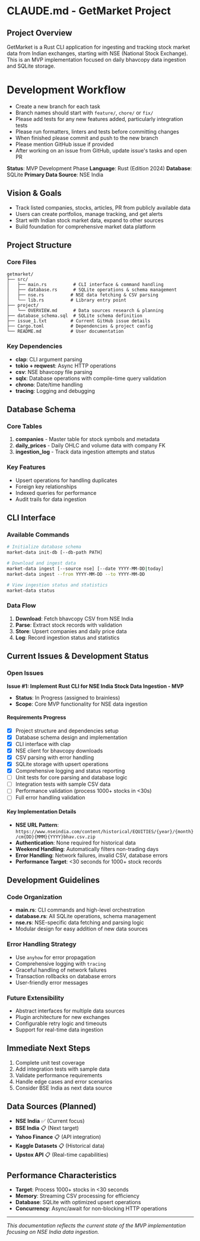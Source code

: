 # CLAUDE.md - GetMarket Project

## Project Overview
GetMarket is a Rust CLI application for ingesting and tracking stock market data from Indian exchanges, starting with NSE (National Stock Exchange). This is an MVP implementation focused on daily bhavcopy data ingestion and SQLite storage.

# Development Workflow
- Create a new branch for each task
- Branch names should start with `feature/`, `chore/` or `fix/`
- Please add tests for any new features added, particularly integration tests
- Please run formatters, linters and tests before committing changes
- When finished please commit and push to the new branch
- Please mention GitHub issue if provided
- After working on an issue from GitHub, update issue's tasks and open PR

**Status**: MVP Development Phase
**Language**: Rust (Edition 2024)
**Database**: SQLite
**Primary Data Source**: NSE India

## Vision & Goals
- Track listed companies, stocks, articles, PR from publicly available data
- Users can create portfolios, manage tracking, and get alerts
- Start with Indian stock market data, expand to other sources
- Build foundation for comprehensive market data platform

## Project Structure

### Core Files
```
getmarket/
├── src/
│   ├── main.rs          # CLI interface & command handling
│   ├── database.rs      # SQLite operations & schema management
│   ├── nse.rs          # NSE data fetching & CSV parsing
│   └── lib.rs          # Library entry point
├── project/
│   └── OVERVIEW.md      # Data sources research & planning
├── database_schema.sql  # SQLite schema definition
├── issue_1.txt         # Current GitHub issue details
├── Cargo.toml          # Dependencies & project config
└── README.md           # User documentation
```

### Key Dependencies
- **clap**: CLI argument parsing
- **tokio + reqwest**: Async HTTP operations
- **csv**: NSE bhavcopy file parsing
- **sqlx**: Database operations with compile-time query validation
- **chrono**: Date/time handling
- **tracing**: Logging and debugging

## Database Schema

### Core Tables
1. **companies** - Master table for stock symbols and metadata
2. **daily_prices** - Daily OHLC and volume data with company FK
3. **ingestion_log** - Track data ingestion attempts and status

### Key Features
- Upsert operations for handling duplicates
- Foreign key relationships
- Indexed queries for performance
- Audit trails for data ingestion

## CLI Interface

### Available Commands
```bash
# Initialize database schema
market-data init-db [--db-path PATH]

# Download and ingest data
market-data ingest [--source nse] [--date YYYY-MM-DD|today]
market-data ingest --from YYYY-MM-DD --to YYYY-MM-DD

# View ingestion status and statistics
market-data status
```

### Data Flow
1. **Download**: Fetch bhavcopy CSV from NSE India
2. **Parse**: Extract stock records with validation
3. **Store**: Upsert companies and daily price data
4. **Log**: Record ingestion status and statistics

## Current Issues & Development Status

### Open Issues
**Issue #1: Implement Rust CLI for NSE India Stock Data Ingestion - MVP**
- **Status**: In Progress (assigned to brainless)
- **Scope**: Core MVP functionality for NSE data ingestion

#### Requirements Progress
- [x] Project structure and dependencies setup
- [x] Database schema design and implementation
- [x] CLI interface with clap
- [x] NSE client for bhavcopy downloads
- [x] CSV parsing with error handling
- [x] SQLite storage with upsert operations
- [x] Comprehensive logging and status reporting
- [ ] Unit tests for core parsing and database logic
- [ ] Integration tests with sample CSV data
- [ ] Performance validation (process 1000+ stocks in <30s)
- [ ] Full error handling validation

#### Key Implementation Details
- **NSE URL Pattern**: `https://www.nseindia.com/content/historical/EQUITIES/{year}/{month}/cm{DD}{MMM}{YYYY}bhav.csv.zip`
- **Authentication**: None required for historical data
- **Weekend Handling**: Automatically filters non-trading days
- **Error Handling**: Network failures, invalid CSV, database errors
- **Performance Target**: <30 seconds for 1000+ stock records

## Development Guidelines

### Code Organization
- **main.rs**: CLI commands and high-level orchestration
- **database.rs**: All SQLite operations, schema management
- **nse.rs**: NSE-specific data fetching and parsing logic
- Modular design for easy addition of new data sources

### Error Handling Strategy
- Use `anyhow` for error propagation
- Comprehensive logging with `tracing`
- Graceful handling of network failures
- Transaction rollbacks on database errors
- User-friendly error messages

### Future Extensibility
- Abstract interfaces for multiple data sources
- Plugin architecture for new exchanges
- Configurable retry logic and timeouts
- Support for real-time data ingestion

## Immediate Next Steps
1. Complete unit test coverage
2. Add integration tests with sample data
3. Validate performance requirements
4. Handle edge cases and error scenarios
5. Consider BSE India as next data source

## Data Sources (Planned)
- **NSE India** ✅ (Current focus)
- **BSE India** 📋 (Next target)
- **Yahoo Finance** 📋 (API integration)
- **Kaggle Datasets** 📋 (Historical data)
- **Upstox API** 📋 (Real-time capabilities)

## Performance Characteristics
- **Target**: Process 1000+ stocks in <30 seconds
- **Memory**: Streaming CSV processing for efficiency
- **Database**: SQLite with optimized upsert operations
- **Concurrency**: Async/await for non-blocking HTTP operations

---
*This documentation reflects the current state of the MVP implementation focusing on NSE India data ingestion.*
